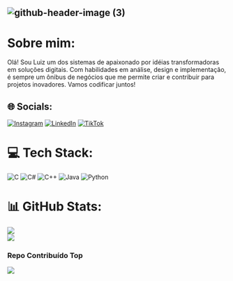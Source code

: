 
##         ![github-header-image (3)](https://github.com/LuizzHSA/LuizzHSA/assets/83151056/1ad16bb9-39cf-4891-951d-a444cc3d29c7)


# Sobre mim:
Olá! Sou Luiz um dos sistemas de apaixonado por idéias transformadoras em soluções digitais. Com habilidades em análise, design e implementação, é sempre um ônibus de negócios que me permite criar e contribuir para projetos inovadores. Vamos codificar juntos!


## 🌐 Socials:
[![Instagram](https://img.shields.io/badge/Instagram-%23E4405F.svg?logo=Instagram&logoColor=white)](https://instagram.com/luizzhsa) [![LinkedIn](https://img.shields.io/badge/LinkedIn-%230077B5.svg?logo=linkedin&logoColor=white)](https://linkedin.com/in/luizhsa) [![TikTok](https://img.shields.io/badge/TikTok-%23000000.svg?logo=TikTok&logoColor=white)](https://tiktok.com/@luizz.hsa) 

# 💻 Tech Stack:
![C](https://img.shields.io/badge/c-%2300599C.svg?style=flat&logo=c&logoColor=white) ![C#](https://img.shields.io/badge/c%23-%23239120.svg?style=flat&logo=csharp&logoColor=white) ![C++](https://img.shields.io/badge/c++-%2300599C.svg?style=flat&logo=c%2B%2B&logoColor=white) ![Java](https://img.shields.io/badge/java-%23ED8B00.svg?style=flat&logo=openjdk&logoColor=white) ![Python](https://img.shields.io/badge/python-3670A0?style=flat&logo=python&logoColor=ffdd54)
# 📊 GitHub Stats:
![](https://github-readme-stats.vercel.app/api?username=LuizzHSA&theme=blueberry&hide_border=false&include_all_commits=true&count_private=false)<br/>
![](https://github-readme-streak-stats.herokuapp.com/?user=LuizzHSA&theme=blueberry&hide_border=false)<br/>

### Repo Contribuído Top
![](https://github-contributor-stats.vercel.app/api?username=LuizzHSA&limit=5&theme=tokyonight&combine_all_yearly_contributions=true)

<!-- Proudly created with GPRM ( https://gprm.itsvg.in ) -->
